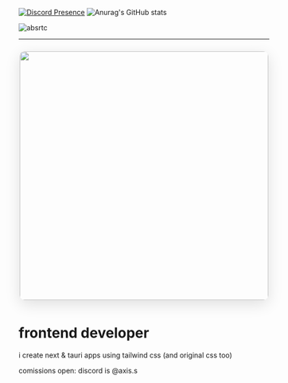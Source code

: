 [![Discord Presence](https://lanyard.cnrad.dev/api/699353540585586759?borderRadius=8px&theme=dark)](https://discord.com/users/699353540585586759)
![Anurag's GitHub stats](https://github-readme-stats.vercel.app/api?username=absrtc&theme=dark)

<p align="left">
    <img src="https://komarev.com/ghpvc/?username=absrtc&label=Profile%20views&color=0e75b6&style=flat" alt="absrtc" />
</p>

---

<div align="center">
    <img 
        src="https://github-readme-stats.vercel.app/api?username=absrtc&show_icons=true&theme=dark&hide_border=true&bg_color=0D1117&icon_color=58A6FF&rank_icon=github&title_color=58A6FF" 
        width="500px" 
        style="border-radius: 10px; margin: 10px 0; box-shadow: 0 8px 30px rgba(0, 0, 0, 0.12);"
    >
</div>

# frontend developer
i create next & tauri apps using tailwind css (and original css too)

comissions open: discord is @axis.s
